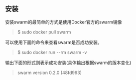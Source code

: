 ## 安装
安装swarm的最简单的方式是使用Docker官方的swarm镜像
> $ sudo docker pull swarm 

可以使用下面的命令来查看swarm是否成功安装。
 > $ sudo docker run --rm swarm -v
 
 输出下面的形式则表示成功安装(具体输出根据swarm的版本变化)
> swarm version 0.2.0 (48fd993)
